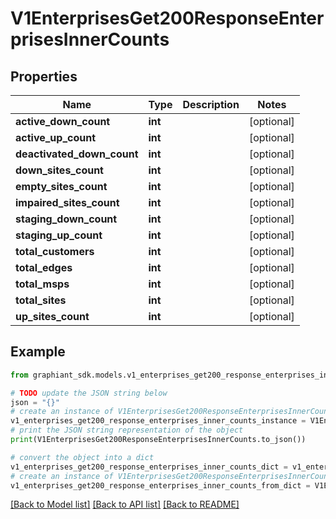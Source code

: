 # V1EnterprisesGet200ResponseEnterprisesInnerCounts


## Properties

Name | Type | Description | Notes
------------ | ------------- | ------------- | -------------
**active_down_count** | **int** |  | [optional] 
**active_up_count** | **int** |  | [optional] 
**deactivated_down_count** | **int** |  | [optional] 
**down_sites_count** | **int** |  | [optional] 
**empty_sites_count** | **int** |  | [optional] 
**impaired_sites_count** | **int** |  | [optional] 
**staging_down_count** | **int** |  | [optional] 
**staging_up_count** | **int** |  | [optional] 
**total_customers** | **int** |  | [optional] 
**total_edges** | **int** |  | [optional] 
**total_msps** | **int** |  | [optional] 
**total_sites** | **int** |  | [optional] 
**up_sites_count** | **int** |  | [optional] 

## Example

```python
from graphiant_sdk.models.v1_enterprises_get200_response_enterprises_inner_counts import V1EnterprisesGet200ResponseEnterprisesInnerCounts

# TODO update the JSON string below
json = "{}"
# create an instance of V1EnterprisesGet200ResponseEnterprisesInnerCounts from a JSON string
v1_enterprises_get200_response_enterprises_inner_counts_instance = V1EnterprisesGet200ResponseEnterprisesInnerCounts.from_json(json)
# print the JSON string representation of the object
print(V1EnterprisesGet200ResponseEnterprisesInnerCounts.to_json())

# convert the object into a dict
v1_enterprises_get200_response_enterprises_inner_counts_dict = v1_enterprises_get200_response_enterprises_inner_counts_instance.to_dict()
# create an instance of V1EnterprisesGet200ResponseEnterprisesInnerCounts from a dict
v1_enterprises_get200_response_enterprises_inner_counts_from_dict = V1EnterprisesGet200ResponseEnterprisesInnerCounts.from_dict(v1_enterprises_get200_response_enterprises_inner_counts_dict)
```
[[Back to Model list]](../README.md#documentation-for-models) [[Back to API list]](../README.md#documentation-for-api-endpoints) [[Back to README]](../README.md)



